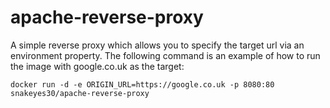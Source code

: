 # apache-reverse-proxy

A simple reverse proxy which allows you to specify the target url via an environment property. The following command is an example of how to run the image with google.co.uk as the target:

`docker run -d -e ORIGIN_URL=https://google.co.uk -p 8080:80 snakeyes30/apache-reverse-proxy`
